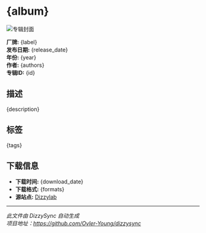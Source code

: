 # {album}

![专辑封面]({cover})

**厂牌:** {label}  
**发布日期:** {release_date}  
**年份:** {year}  
**作者:** {authors}  
**专辑ID:** {id}  

## 描述

{description}

## 标签

{tags}

## 下载信息

- **下载时间:** {download_date}
- **下载格式:** {formats}
- **源站点:** [Dizzylab](https://www.dizzylab.net/d/{id}/)

---

*此文件由 DizzySync 自动生成*  
*项目地址：https://github.com/Ovler-Young/dizzysync* 